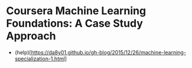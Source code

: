 # Coursera Machine Learning Foundations: A Case Study Approach

* (help)[https://da8y01.github.io/gh-blog/2015/12/26/machine-learning-specialization-1.html]
